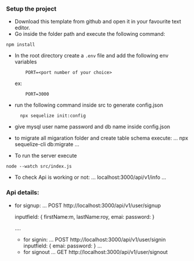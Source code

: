 ### Setup the project

 - Download this template from github and open it in your favourite text editor. 
 - Go inside the folder path and execute the following command:
  ```
  npm install
  ```
 - In the root directory create a `.env` file and add the following env variables
    ```
        PORT=<port number of your choice>
    ```
    ex: 
    ```
        PORT=3000
    ```
 - run the following command inside src to generate config.json
    ```
      npx sequelize init:config
    ```
 - give mysql user name password and db name inside config.json

 - to migrate all migaration folder and create table schema execute:
 ...
    npx sequelize-cli db:migrate
 ...

 - To run the server execute
 ```
 node --watch src/index.js
 ```
 - To check Api is working or not:
 ...
 localhost:3000/api/v1/info
 ...

 ### Api details:
 - for signup:
   ...
   POST
   http://localhost:3000/api/v1/user/signup
   
   inputfield:
   {
    firstName:m,
    lastName:roy,
    emai:
    password:
   }

   ....

   
   - for signin:
    ...
    POST
    http://localhost:3000/api/v1/user/signin
    inputfield:
   {
    emai:
    password:
   }
   ...
   - for signout
   ...
    GET
    http://localhost:3000/api/v1/user/signout
